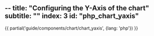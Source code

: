 --
title: "Configuring the Y-Axis of the chart"
subtitle: ""
index: 3
id: "php_chart_yaxis"
--


{{ partial('guide/components/chart/chart_yaxis', {lang: 'php'}) }}